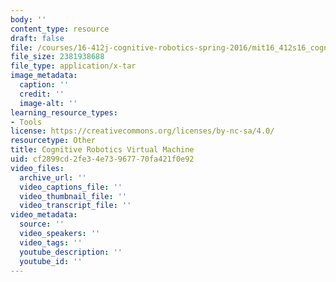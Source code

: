 ```yaml
---
body: ''
content_type: resource
draft: false
file: /courses/16-412j-cognitive-robotics-spring-2016/mit16_412s16_cognitive_robotics_student_vm.ova
file_size: 2381938688
file_type: application/x-tar
image_metadata:
  caption: ''
  credit: ''
  image-alt: ''
learning_resource_types:
- Tools
license: https://creativecommons.org/licenses/by-nc-sa/4.0/
resourcetype: Other
title: Cognitive Robotics Virtual Machine
uid: cf2899cd-2fe3-4e73-9677-70fa421f0e92
video_files:
  archive_url: ''
  video_captions_file: ''
  video_thumbnail_file: ''
  video_transcript_file: ''
video_metadata:
  source: ''
  video_speakers: ''
  video_tags: ''
  youtube_description: ''
  youtube_id: ''
---
```

